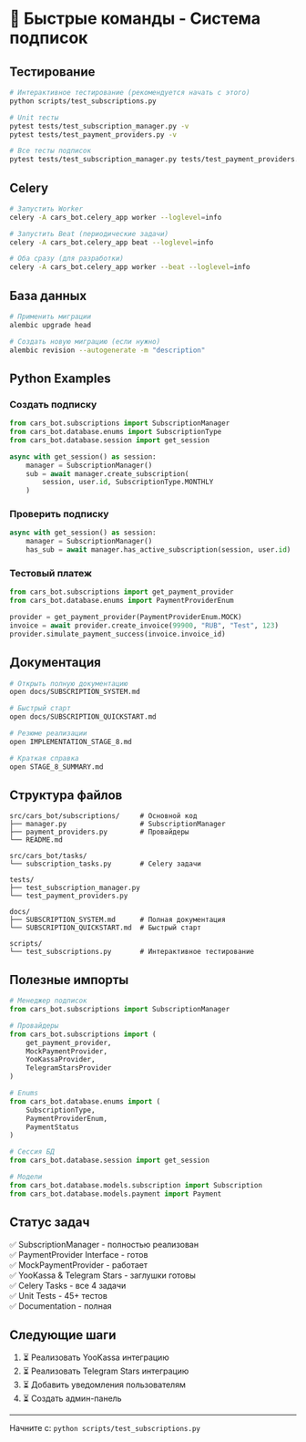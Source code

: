 # 🚀 Быстрые команды - Система подписок

## Тестирование

```bash
# Интерактивное тестирование (рекомендуется начать с этого)
python scripts/test_subscriptions.py

# Unit тесты
pytest tests/test_subscription_manager.py -v
pytest tests/test_payment_providers.py -v

# Все тесты подписок
pytest tests/test_subscription_manager.py tests/test_payment_providers.py -v
```

## Celery

```bash
# Запустить Worker
celery -A cars_bot.celery_app worker --loglevel=info

# Запустить Beat (периодические задачи)
celery -A cars_bot.celery_app beat --loglevel=info

# Оба сразу (для разработки)
celery -A cars_bot.celery_app worker --beat --loglevel=info
```

## База данных

```bash
# Применить миграции
alembic upgrade head

# Создать новую миграцию (если нужно)
alembic revision --autogenerate -m "description"
```

## Python Examples

### Создать подписку
```python
from cars_bot.subscriptions import SubscriptionManager
from cars_bot.database.enums import SubscriptionType
from cars_bot.database.session import get_session

async with get_session() as session:
    manager = SubscriptionManager()
    sub = await manager.create_subscription(
        session, user.id, SubscriptionType.MONTHLY
    )
```

### Проверить подписку
```python
async with get_session() as session:
    manager = SubscriptionManager()
    has_sub = await manager.has_active_subscription(session, user.id)
```

### Тестовый платеж
```python
from cars_bot.subscriptions import get_payment_provider
from cars_bot.database.enums import PaymentProviderEnum

provider = get_payment_provider(PaymentProviderEnum.MOCK)
invoice = await provider.create_invoice(99900, "RUB", "Test", 123)
provider.simulate_payment_success(invoice.invoice_id)
```

## Документация

```bash
# Открыть полную документацию
open docs/SUBSCRIPTION_SYSTEM.md

# Быстрый старт
open docs/SUBSCRIPTION_QUICKSTART.md

# Резюме реализации
open IMPLEMENTATION_STAGE_8.md

# Краткая справка
open STAGE_8_SUMMARY.md
```

## Структура файлов

```
src/cars_bot/subscriptions/     # Основной код
├── manager.py                  # SubscriptionManager
├── payment_providers.py        # Провайдеры
└── README.md

src/cars_bot/tasks/
└── subscription_tasks.py       # Celery задачи

tests/
├── test_subscription_manager.py
└── test_payment_providers.py

docs/
├── SUBSCRIPTION_SYSTEM.md      # Полная документация
└── SUBSCRIPTION_QUICKSTART.md  # Быстрый старт

scripts/
└── test_subscriptions.py       # Интерактивное тестирование
```

## Полезные импорты

```python
# Менеджер подписок
from cars_bot.subscriptions import SubscriptionManager

# Провайдеры
from cars_bot.subscriptions import (
    get_payment_provider,
    MockPaymentProvider,
    YooKassaProvider,
    TelegramStarsProvider
)

# Enums
from cars_bot.database.enums import (
    SubscriptionType,
    PaymentProviderEnum,
    PaymentStatus
)

# Сессия БД
from cars_bot.database.session import get_session

# Модели
from cars_bot.database.models.subscription import Subscription
from cars_bot.database.models.payment import Payment
```

## Статус задач

✅ SubscriptionManager - полностью реализован  
✅ PaymentProvider Interface - готов  
✅ MockPaymentProvider - работает  
✅ YooKassa & Telegram Stars - заглушки готовы  
✅ Celery Tasks - все 4 задачи  
✅ Unit Tests - 45+ тестов  
✅ Documentation - полная  

## Следующие шаги

1. ⏳ Реализовать YooKassa интеграцию
2. ⏳ Реализовать Telegram Stars интеграцию
3. ⏳ Добавить уведомления пользователям
4. ⏳ Создать админ-панель

---

Начните с: `python scripts/test_subscriptions.py`



